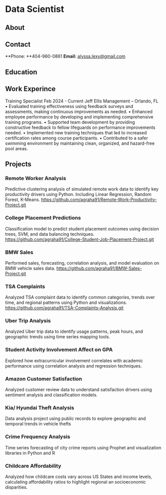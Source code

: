 # Data Scientist

## About


## Contact
**Phone: **404-960-0861
**Email:** alyssa.lexy@gmail.com

## Education


## Work Experince
Training Specialist Feb 2024 - Current
Jeff Ellis Management – Orlando, FL
• Evaluated training effectiveness using feedback surveys and assessments, making
continuous improvements as needed.
• Enhanced employee performance by developing and implementing comprehensive training
programs.
• Supported team development by providing constructive feedback to fellow lifeguards on
performance improvements needed.
• Implemented new training techniques that led to increased certification rates among course
participants.
• Contributed to a safer swimming environment by maintaining clean, organized, and
hazard-free pool areas.


## Projects
### Remote Worker Analysis
Predictive clustering analysis of simulated remote work data to identify key productivity drivers using Python. Including Linear Regression, Random Forest, K-Means.
https://github.com/agraha91/Remote-Work-Productivity-Project.git

### College Placement Predictions
Classification model to predict student placement outcomes using decision trees, SVM, and data balancing techniques.
https://github.com/agraha91/College-Student-Job-Placement-Project.git

### BMW Sales
Performed sales, forecasting, correlation analysis, and model evaluation on BMW vehicle sales data.
https://github.com/agraha91/BMW-Sales-Project.git

### TSA Complaints 
Analyzed TSA complaint data to identify common categories, trends over time, and regional patterns using Python and visualizations. 
https://github.com/agraha91/TSA-Complaints-Analysis.git

### Uber Trip Analysis
Analyzed Uber trip data to identify usage patterns, peak hours, and geographic trends using time series mapping tools.


### Student Activity Involvement Affect on GPA
Explored how extracurricular involvement correlates with academic performance using correlation analysis and regression techniques.


### Amazon Customer Satisfaction 
Analyzed customer review data to understand satisfaction drivers using sentiment analysis and classification models. 


### Kia/ Hyundai Theft Analysis
Data analysis project using public records to explore geographic and temporal trends in vehicle thefts


### Crime Frequency Analysis
Time series forecasting of city crime reports using Prophet and visualization libraries in Python and R


### Childcare Affordability
Analyzed how childcare costs vary across US States and income levels, calculating affordability ratios to highlight regional an socioeconomic disparities.









